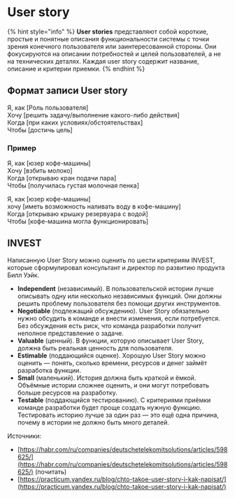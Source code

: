 # User story

{% hint style="info" %}
**User stories** представляют собой короткие, простые и понятные описания функциональности системы с точки зрения конечного пользователя или заинтересованной стороны. Они фокусируются на описании потребностей и целей пользователей, а не на технических деталях. Каждая user story содержит название, описание и критерии приемки.&#x20;
{% endhint %}

## Формат записи User story

Я, как \[Роль пользователя]\
Хочу \[решить задачу/выполнение какого-либо действия]\
Когда \[при каких условиях/обстоятельствах]\
Чтобы \[достичь цель]

### Пример

Я, как \[юзер кофе-машины] \
Xочу \[взбить молоко] \
Когда \[открываю кран подачи пара] \
Чтобы \[получилась густая молочная пенка]

Я, как \[юзер кофе-машины]\
хочу \[иметь возможность наливать воду в кофе-машину]\
Когда \[открываю крышку резервуара с водой]\
Чтобы \[кофе-машина могла функционировать]

## INVEST

Написанную User Story можно оценить по шести критериям INVEST, которые сформулировал консультант и директор по развитию продукта Билл Уэйк.

* **Independent** (независимый). В пользовательской истории лучше описывать одну или несколько независимых функций. Они должны решить проблему пользователя без помощи других инструментов.&#x20;
* **Negotiable** (подлежащий обсуждению). User Story обязательно нужно обсудить в команде и внести изменения, если потребуется. Без обсуждения есть риск, что команда разработки получит неполное представление о задаче.
* **Valuable** (ценный). В функции, которую описывает User Story, должна быть реальная ценность для пользователя.
* **Estimable** (поддающийся оценке). Хорошую User Story можно оценить — понять, сколько времени, ресурсов и денег займёт разработка функции.
* **Small** (маленький). История должна быть краткой и ёмкой. Объёмные истории сложнее оценить, и они могут потребовать больше ресурсов на разработку.
* **Testable** (поддающийся тестированию). С критериями приёмки команде разработки будет проще создать нужную функцию. Тестировать историю лучше за один раз — это ещё одна причина, почему в истории не должно быть много деталей.







Источники:&#x20;

* [https://habr.com/ru/companies/deutschetelekomitsolutions/articles/598625/](https://habr.com/ru/companies/deutschetelekomitsolutions/articles/598625/) (почитать)
* [https://practicum.yandex.ru/blog/chto-takoe-user-story-i-kak-napisat/](https://practicum.yandex.ru/blog/chto-takoe-user-story-i-kak-napisat/)
